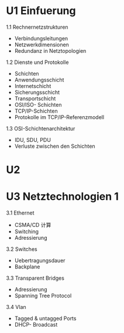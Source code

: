# U1 Einfuerung

1.1 Rechnernetzstrukturen

- Verbindungsleitungen
- Netzwerkdimensionen
- Redundanz in Netztopologien

1.2 Dienste und Protokolle

- Schichten
- Anwendungsschicht
- Internetschicht
- Sicherungsschicht
- Transportschicht
- OSI/ISO- Schichten
- TCP/IP-Schichten
- Protokolle im TCP/IP-Referenzmodell

1.3 OSI-Schichtenarchitektur

- IDU, SDU, PDU
- Verluste zwischen den Schichten

# U2

# U3 Netztechnologien 1

3.1 Ethernet

- CSMA/CD 计算
- Switching
- Adressierung

3.2 Switches

- Uebertragungsdauer
- Backplane

3.3 Transparent Bridges

- Adressierung
- Spanning Tree Protocol

3.4 Vlan

- Tagged & untagged Ports
- DHCP- Broadcast





